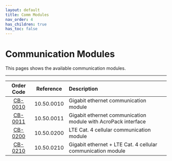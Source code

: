 ```yaml
---
layout: default
title: Comm Modules
nav_order: 4
has_children: true
has_toc: false
---
```


# Communication Modules
This pages shows the available communication modules.

---

| Order Code              | Reference  | Description                                                   |
|:-----------------------:|:----------:|:--------------------------------------------------------------|
| [CB-0010](CB-0010.html) | 10.50.0010 | Gigabit ethernet communication module                         |
| [CB-0011](CB-0011.html) | 10.50.0011 | Gigabit ethernet communication module with AcroPack interface |
| [CB-0200](CB-0200.html) | 10.50.0200 | LTE Cat. 4 cellular communication module                      |
| [CB-0210](CB-0210.html) | 10.50.0210 | Gigabit ethernet + LTE Cat. 4 cellular communication module   |
